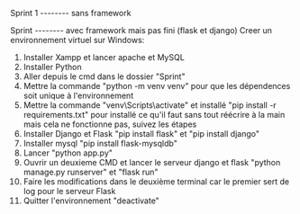 Sprint 1 -------- sans framework

Sprint -------- avec framework mais pas fini (flask et django)
Creer un environnement virtuel sur Windows:
1. Installer Xampp et lancer apache et MySQL
2. Installer Python
3. Aller depuis le cmd dans le dossier "Sprint"   
4. Mettre la commande "python -m venv venv" pour que les dépendences soit unique à l'environnement
5. Mettre la commande "venv\Scripts\activate" et installé "pip install -r requirements.txt" pour installé ce qu'il faut sans tout réécrire à la main mais cela ne fonctionne pas, suivez les étapes
6. Installer Django et Flask "pip install flask" et "pip install django"
7. Installer mysql "pip install flask-mysqldb"
8. Lancer "python app.py"
9. Ouvrir un deuxieme CMD et lancer le serveur django et flask "python manage.py runserver" et "flask run"
10. Faire les modifications dans le deuxième terminal car le premier sert de log pour le serveur Flask
11. Quitter l'environnement "deactivate"
